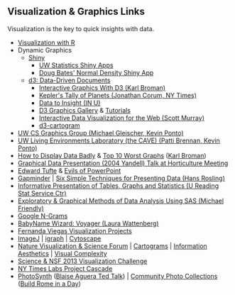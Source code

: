 ## Visualization & Graphics Links

Visualization is the key to quick insights with data.

-   [Visualization with R](visualize.md)
-   Dynamic Graphics
    -   [Shiny](http://shinyapps.io)
        -   [UW Statistics Shiny Apps](http://www.stat.wisc.edu/shiny/)
        -   [Doug Bates' Normal Density Shiny
            App](https://bates.shinyapps.io/normalDensity)
    -   [d3: Data-Driven Documents](http://d3js.org)
        -   [Interactive Graphics With D3 (Karl
            Broman)](http://www.biostat.wisc.edu/~kbroman/presentations/InteractiveGraphs3/)
        -   [Kepler's Tally of Planets (Jonathan Corum, NY
            Times)](http://www.nytimes.com/interactive/science/space/keplers-tally-of-planets.html?smid=tw-share&_r=0)
        -   [Data to Insight (IN U)](http://d2i.indiana.edu/)
        -   [D3 Graphics
            Gallery](https://github.com/mbostock/d3/wiki/Gallery) &
            [Tutorials](https://github.com/mbostock/d3/wiki/Tutorials)
        -   [Interactive Data Visualization for the Web (Scott
            Murray)](http://alignedleft.com/tutorials/d3/)
        -   [d3-cartogram](https://github.com/shawnbot/d3-cartogram)
-   [UW CS Graphics Group (Michael Gleischer, Kevin
    Ponto)](http://graphics.cs.wisc.edu/)
-   [UW Living Environments Laboratory (the CAVE) (Patti Brennan, Kevin
    Ponto)](http://wid.wisc.edu/research/lel/)
-   [How to Display Data
    Badly](http://www.biostat.wisc.edu/~kbroman/presentations/graphs_uwpath2012.pptx)
    & [Top 10 Worst
    Graphs](http://www.biostat.wisc.edu/~kbroman/topten_worstgraphs/)
    ([Karl Broman](http://www.biostat.wisc.edu/~kbroman/presentations))
-   [Graphical Data Presentation (2004 Yandell) Talk at Horticulture Meeting](http://pages.stat.wisc.edu/~yandell/talk/hort/2004.ashs/graphics.pdf)
-   [Edward Tufte](http://www.edwardtufte.com/tufte/) & [Evils of
    PowerPoint](http://www.thejuryexpert.com/2011/11/a-necessary-evil-edward-tufte-and-making-the-best-of-powerpoint/)
-   [Gapminder](http://www.gapminder.org/) | [Six Simple Techniques for
    Presenting Data (Hans
    Rosling)](http://sixminutes.dlugan.com/six-simple-techniques-for-presenting-data-hans-rosling-ted-2006/)
-   [Informative Presentation of Tables, Graphs and Statistics (U
    Reading Stat Service
    Ctr)](http://www.reading.ac.uk/ssc/n/resources/Docs/PresentationOfTablesGraphsAndStatistics.pdf)
-   [Exploratory & Graphical Methods of Data Analysis Using SAS (Michael
    Friendly)](http://www.datavis.ca/courses/eda/)
-   [Google N-Grams](https://books.google.com/ngrams)
-   [BabyName Wizard: Voyager (Laura
    Wattenberg)](http://www.babynamewizard.com/voyager#)
-   [Fernanda Viegas Visualization
    Projects](http://fernandaviegas.com/projects.html)
-   [ImageJ](http://rsbweb.nih.gov/ij/) |
    [igraph](http://igraph.sourceforge.net/) |
    [Cytoscape](http://www.cytoscape.org/)
-   [Nature Visualization & Science
    Forum](http://network.nature.com/groups/scivis) |
    [Cartograms](http://en.wikipedia.org/wiki/Cartogram) | [Information
    Aesthetics](http://infosthetics.com/) | [Visual
    Complexity](http://www.visualcomplexity.com/)
-   [Science & NSF 2013 Visualization
    Challenge](http://m.sciencemag.org/content/343/6171/600.full)
-   [NY Times Labs Project
    Cascade](http://nytlabs.com/projects/cascade.html)
-   [PhotoSynth](https://photosynth.net/) ([Blaise Aguera Ted
    Talk](http://www.ted.com/talks/blaise_aguera_y_arcas_demos_photosynth))
    | [Community Photo
    Collections](http://grail.cs.washington.edu/projects/cpc/) ([Build
    Rome in a Day](http://grail.cs.washington.edu/rome/))
